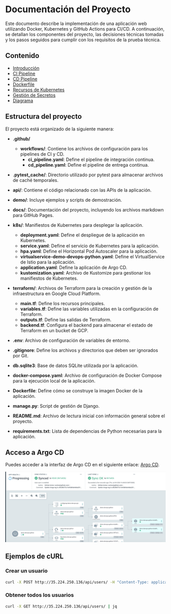# Documentación del Proyecto

Este documento describe la implementación de una aplicación web utilizando Docker, Kubernetes y GitHub Actions para CI/CD. A continuación, se detallan los componentes del proyecto, las decisiones técnicas tomadas y los pasos seguidos para cumplir con los requisitos de la prueba técnica.

## Contenido
- [Introducción](#introducción)
- [CI Pipeline](ci_pipeline.md)
- [CD Pipeline](cd_pipeline.md)
- [Dockerfile](docker.md)
- [Recursos de Kubernetes](kubernetes_resources.md)
- [Gestión de Secretos](secrets_management.md)
- [Diagrama](diagrams.md)

## Estructura del proyecto

El proyecto está organizado de la siguiente manera:

- **.github/**
  - **workflows/**: Contiene los archivos de configuración para los pipelines de CI y CD.
    - **ci_pipeline.yaml**: Define el pipeline de integración continua.
    - **cd_pipeline.yaml**: Define el pipeline de entrega continua.

- **.pytest_cache/**: Directorio utilizado por pytest para almacenar archivos de caché temporales.

- **api/**: Contiene el código relacionado con las APIs de la aplicación.

- **demo/**: Incluye ejemplos y scripts de demostración.

- **docs/**: Documentación del proyecto, incluyendo los archivos markdown para GitHub Pages.

- **k8s/**: Manifiestos de Kubernetes para desplegar la aplicación.
  - **deployment.yaml**: Define el despliegue de la aplicación en Kubernetes.
  - **service.yaml**: Define el servicio de Kubernetes para la aplicación.
  - **hpa.yaml**: Define el Horizontal Pod Autoscaler para la aplicación.
  - **virtualservice-demo-devops-python.yaml**: Define el VirtualService de Istio para la aplicación.
  - **application.yaml**: Define la aplicación de Argo CD.
  - **kustomization.yaml**: Archivo de Kustomize para gestionar los manifiestos de Kubernetes.

- **terraform/**: Archivos de Terraform para la creación y gestión de la infraestructura en Google Cloud Platform.
  - **main.tf**: Define los recursos principales.
  - **variables.tf**: Define las variables utilizadas en la configuración de Terraform.
  - **outputs.tf**: Define las salidas de Terraform.
  - **backend.tf**: Configura el backend para almacenar el estado de Terraform en un bucket de GCP.

- **.env**: Archivo de configuración de variables de entorno.

- **.gitignore**: Define los archivos y directorios que deben ser ignorados por Git.

- **db.sqlite3**: Base de datos SQLite utilizada por la aplicación.

- **docker-compose.yaml**: Archivo de configuración de Docker Compose para la ejecución local de la aplicación.

- **Dockerfile**: Define cómo se construye la imagen Docker de la aplicación.

- **manage.py**: Script de gestión de Django.

- **README.md**: Archivo de lectura inicial con información general sobre el proyecto.

- **requirements.txt**: Lista de dependencias de Python necesarias para la aplicación.
## Acceso a Argo CD
Puedes acceder a la interfaz de Argo CD en el siguiente enlace: [Argo CD](https://34.30.114.5/argocd).

![Argo CD Sync Status](./argocd_sync_status.jpg)

## Ejemplos de cURL

### Crear un usuario
```bash
curl -X POST http://35.224.250.136/api/users/ -H "Content-Type: application/json" -d '{"dni": "12345678", "name": "John Doe"}'
```
### Obtener todos los usuarios
```bash
curl -X GET http://35.224.250.136/api/users/ | jq
```